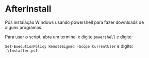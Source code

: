 # AfterInstall

Pós instalação Windows usando powershell para fazer downloads de alguns programas.

Para usar o script, abra um terminal e digite `powershell` e digite:

```Set-ExecutionPolicy RemoteSigned -Scope CurrentUser``` e digite:
```.\Installer.ps1```
